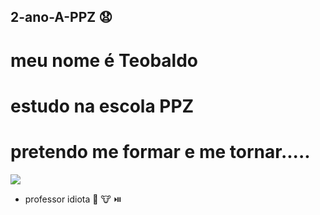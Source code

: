 ## 2-ano-A-PPZ  😧
# meu nome é Teobaldo
# estudo na escola PPZ
# pretendo me formar e me tornar.....
![](https://media.tenor.com/qf-cWqaN6yEAAAAi/hollow-knight-walk.gif)

- professor idiota 🫏 🐮 ⏯️
